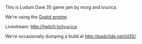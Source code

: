 This is Ludum Dare 35 game jam by morg and ivucica.

We're using the [Godot engine](http://www.godotengine.org/).

Livestream: http://twitch.tv/ivucica

We're occasionally dumping a build at http://badc0de.net/ld35/.
